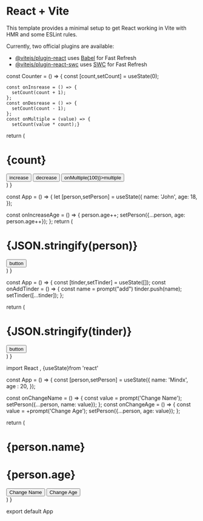 # React + Vite

This template provides a minimal setup to get React working in Vite with HMR and some ESLint rules.

Currently, two official plugins are available:

- [@vitejs/plugin-react](https://github.com/vitejs/vite-plugin-react/blob/main/packages/plugin-react/README.md) uses [Babel](https://babeljs.io/) for Fast Refresh
- [@vitejs/plugin-react-swc](https://github.com/vitejs/vite-plugin-react-swc) uses [SWC](https://swc.rs/) for Fast Refresh

const Counter = () => {
const [count,setCount] = useState(0);

    const onInsrease = () => {
      setCount(count + 1);
    };
    const onDesrease = () => {
      setCount(count - 1);
    };
    const onMultiple = (value) => {
      setCount(value * count);}

return (

<div>  
 <h1>{count}</h1>
<button onClick={onInsrease}>increase</button>
<button onClick={onDesrease}>decrease</button>
<button onClick={() => onMultiple(100)}>multiple</button>
</div>
)
}

const App = () => {
let [person,setPerson] = useState({
name: 'John',
age: 18,
});

const onIncreaseAge = () => {
person.age++;
setPerson({...person, age: person.age++});
};
return (

<div>
<h1>{JSON.stringify(person)}</h1>
<button onClick={onIncreaseAge}>button</button>
</div>
)
}

const App = () => {
const [tinder,setTinder] = useState([]);
const onAddTinder = () => {
const name = prompt("add")
tinder.push(name);
setTinder([...tinder]);
};

return (

<div>
<h1>{JSON.stringify(tinder)}</h1>
<button onClick={onAddTinder}>button</button>
</div>
)
}

import React , {useState}from 'react'

const App = () => {
const [person,setPerson] = useState({
name: 'Mindx',
age : 20,
});

const onChangeName = () => {
const value = prompt('Change Name');
setPerson({...person, name: value});
};
const onChangeAge = () => {
const value = +prompt('Change Age');
setPerson({...person, age: value});
};

return (
<div className='all'>  
 <h1>{person.name}</h1>
<h1>{person.age}</h1>
<button onClick={onChangeName}>Change Name</button>
<button onClick={onChangeAge}>Change Age</button>
</div>
)
}

export default App
